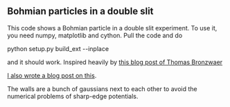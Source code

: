 ## Bohmian particles in a double slit

This code shows a Bohmian particle in a double slit experiment.
To use it, you need numpy, matplotlib and cython. Pull the code and do

python setup.py build_ext --inplace

and it should work. Inspired heavily by
[this blog post of Thomas Bronzwaer](https://thomasbronzwaer.wordpress.com/2016/03/25/numerical-quantum-mechanics-the-time-dependent-schrodinger-equation-i/)

[I also wrote a blog post on this](https://runningcrocodile.fi/articles/bohmiandoubleslit.html]). 

The walls are a bunch of gaussians next to each other to avoid the numerical problems of sharp-edge potentials.